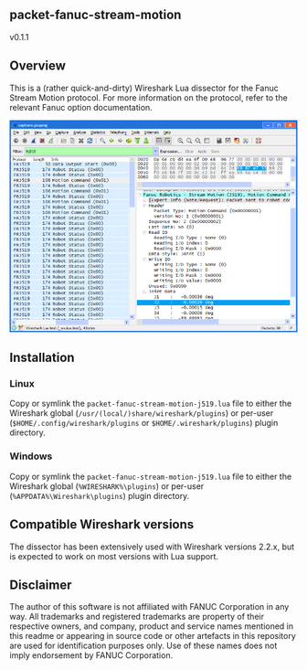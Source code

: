 ## packet-fanuc-stream-motion
v0.1.1


## Overview

This is a (rather quick-and-dirty) Wireshark Lua dissector for the Fanuc Stream Motion protocol.
For more information on the protocol, refer to the relevant Fanuc option documentation.

![Screenshot of Wireshark dissecting the sample capture](sshot.png)


## Installation

### Linux

Copy or symlink the `packet-fanuc-stream-motion-j519.lua` file to either the Wireshark global (`/usr/(local/)share/wireshark/plugins`) or per-user (`$HOME/.config/wireshark/plugins` or `$HOME/.wireshark/plugins`) plugin directory.

### Windows

Copy or symlink the `packet-fanuc-stream-motion-j519.lua` file to either the Wireshark global (`%WIRESHARK%\plugins`) or per-user (`%APPDATA%\Wireshark\plugins`) plugin directory.


## Compatible Wireshark versions

The dissector has been extensively used with Wireshark versions 2.2.x, but is expected to work on most versions with Lua support.


## Disclaimer

The author of this software is not affiliated with FANUC Corporation in any way.
All trademarks and registered trademarks are property of their respective owners, and company, product and service names mentioned in this readme or appearing in source code or other artefacts in this repository are used for identification purposes only.
Use of these names does not imply endorsement by FANUC Corporation.
